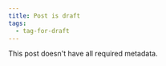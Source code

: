 ```yaml
---
title: Post is draft
tags:
  - tag-for-draft
---
```


This post doesn't have all required metadata.
